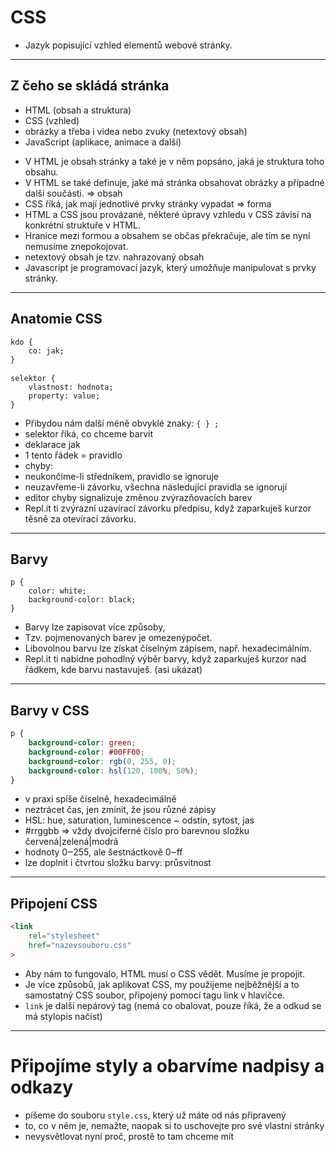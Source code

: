 <!-- .slide: data-state="c-slide-inter" -->

# CSS

>>>
* Jazyk popisující vzhled elementů webové stránky.

---

## Z čeho se skládá stránka

* HTML (obsah a struktura) <!-- .element: class="fragment" -->
* CSS (vzhled) <!-- .element: class="fragment" -->
* obrázky a třeba i videa nebo zvuky (netextový obsah) <!-- .element: class="fragment" -->
* JavaScript (aplikace, animace a další) <!-- .element: class="fragment" -->

>>>
* V HTML je obsah stránky a také je v něm popsáno, jaká je struktura toho obsahu.
* V HTML se také definuje, jaké má stránka obsahovat obrázky a případné další součásti. => obsah
* CSS říká, jak mají jednotlivé prvky stránky vypadat => forma
* HTML a CSS jsou provázané, některé úpravy vzhledu v CSS závisí na konkrétní struktuře v HTML.
* Hranice mezi formou a obsahem se občas překračuje, ale tím se nyní nemusíme znepokojovat.
* netextový obsah je tzv. nahrazovaný obsah
* Javascript je programovací jazyk, který umožňuje manipulovat s prvky stránky.

---

## Anatomie CSS

<pre class="c-text-md fragment" contenteditable data-fragment-index="10"><code class="lang-css" data-noescape><span class="fragment" data-fragment-index="20">kdo</span><span class="fragment" data-fragment-index="30"> { </span>
    <span class="fragment" data-fragment-index="40">co</span><span class="fragment" data-fragment-index="50">:</span><span class="fragment" data-fragment-index="60"> jak</span><span class="fragment" data-fragment-index="70">;</span>
<span class="fragment" data-fragment-index="80">}</span>
</code>
<code class="lang-css" data-noescape><span class="fragment" data-fragment-index="120">selektor</span><span class="fragment" data-fragment-index="130"> { </span>
    <span class="fragment" data-fragment-index="140">vlastnost</span><span class="fragment" data-fragment-index="150">:</span><span class="fragment" data-fragment-index="160"> hodnota</span><span class="fragment" data-fragment-index="170">;</span><span class="fragment" data-fragment-index="1100">
    property: value;</span>
<span class="fragment" data-fragment-index="180">}</span>
</code></pre>

>>>
* Přibydou nám další méně obvyklé znaky: `{ } ;`
* selektor říká, co chceme barvit
* deklarace jak
* 1 tento řádek = pravidlo
* chyby:
 * neukončíme-li středníkem, pravidlo se ignoruje
 * neuzavřeme-li závorku, všechna následující pravidla se ignorují
* editor chyby signalizuje změnou zvýrazňovacích barev
* Repl.it ti zvýrazní uzavírací závorku předpisu, když zaparkuješ kurzor těsně za otevírací závorku.

---

## Barvy

<pre class="c-text-md fragment" contenteditable data-fragment-index="10"><code class="lang-css" data-noescape><span class="fragment" data-fragment-index="20">p</span><span class="fragment" data-fragment-index="30"> { </span>
    <span class="fragment" data-fragment-index="40">color</span><span class="fragment" data-fragment-index="50">:</span><span class="fragment" data-fragment-index="60"> white</span><span class="fragment" data-fragment-index="70">;</span><span class="fragment" data-fragment-index="100">
    background-color: black;</span>
<span class="fragment" data-fragment-index="80">}</span>
</code></pre>

>>>
* Barvy lze zapisovat více způsoby, 
* Tzv. pojmenovaných barev je omezenýpočet.
* Libovolnou barvu lze získat číselným zápisem, např. hexadecimálním.
* Repl.it ti nabídne pohodlný výběr barvy, když zaparkuješ kurzor nad řádkem, kde barvu nastavuješ. (asi ukázat)

---

## Barvy v CSS

```css
p {
    background-color: green;
    background-color: #00FF00;
    background-color: rgb(0, 255, 0);
    background-color: hsl(120, 100%, 50%);
}
```
<!-- .element: class="c-text-sm" contenteditable="true" -->

>>>
* v praxi spíše číselně, hexadecimálně
* neztrácet čas, jen zmínit, že jsou různé zápisy
* HSL: hue, saturation, luminescence ~ odstín, sytost, jas
* #rrggbb => vždy dvojciferné číslo pro barevnou složku červená|zelená|modrá
* hodnoty 0‒255, ale šestnáctkově 0‒ff
* lze doplnit i čtvrtou složku barvy: průsvitnost

---

## Připojení CSS

```html
<link
    rel="stylesheet"
    href="nazevsouboru.css"
>
```
<!-- .element: class="c-text-lg stretch" contenteditable="true" -->

>>>
* Aby nám to fungovalo, HTML musí o CSS vědět. Musíme je propojit.
* Je více způsobů, jak aplikovat CSS, my použijeme nejběžnější a to samostatný CSS soubor, připojený pomocí tagu link v hlavičce.
* `link` je další nepárový tag (nemá co obalovat, pouze říká, že a odkud se má stylopis načíst)

---

<!-- .slide: data-state="c-slide-task" -->

# Připojíme styly a obarvíme nadpisy a odkazy

>>>
* píšeme do souboru `style.css`, který už máte od nás připravený
* to, co v něm je, nemažte, naopak si to uschovejte pro své vlastní stránky
* nevysvětlovat nyní proč, prostě to tam chceme mít
